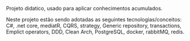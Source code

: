Projeto didatico, usado para aplicar conhecimentos acumulados.

Neste projeto estão sendo adotadas as seguintes tecnologias/conceitos:
C#, .net core, mediatR, CQRS, strategy, Generic repository, transactions, Emplict operators, DDD, Clean Arch, PostgreSQL, docker, rabbitMQ, redis.


